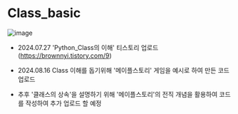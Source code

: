 # Class_basic

![image](https://github.com/user-attachments/assets/af426dd4-c2d7-4812-b01b-2971f37b66cf)

- 2024.07.27 'Python_Class의 이해' 티스토리 업로드(https://brownnyi.tistory.com/9)
- 2024.08.16 Class 이해를 돕기위해 '메이플스토리' 게임을 예시로 하여 만든 코드 업로드


- 추후 '클래스의 상속'을 설명하기 위해 '메이플스토리'의 전직 개념을 활용하여 코드를 작성하여 추가 업로드 할 예정
